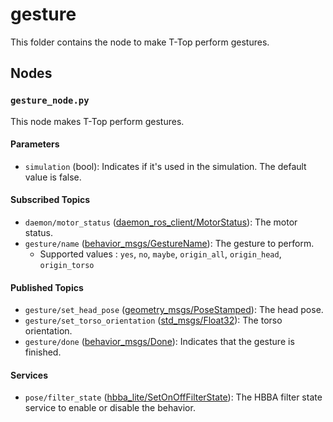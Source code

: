 # gesture

This folder contains the node to make T-Top perform gestures.

## Nodes

### `gesture_node.py`

This node makes T-Top perform gestures.

#### Parameters

- `simulation` (bool): Indicates if it's used in the simulation. The default value is false.

#### Subscribed Topics

- `daemon/motor_status` ([daemon_ros_client/MotorStatus](../../daemon_ros_client/msg/MotorStatus.msg)): The motor status.
- `gesture/name` ([behavior_msgs/GestureName](../behavior_msgs/msg/GestureName.msg)): The gesture to perform.
    - Supported values : `yes`, `no`, `maybe`, `origin_all`, `origin_head`, `origin_torso`

#### Published Topics

- `gesture/set_head_pose` ([geometry_msgs/PoseStamped](http://docs.ros.org/en/noetic/api/geometry_msgs/html/msg/PoseStamped.html)):
  The head pose.
- `gesture/set_torso_orientation` ([std_msgs/Float32](http://docs.ros.org/en/noetic/api/std_msgs/html/msg/Float32.html)): The
  torso orientation.
- `gesture/done` ([behavior_msgs/Done](../behavior_msgs/msg/Done.msg)): Indicates that the gesture is finished.

#### Services

- `pose/filter_state` ([hbba_lite/SetOnOffFilterState](../../hbba_lite/srv/SetOnOffFilterState.srv)): The HBBA filter
  state service to enable or disable the behavior.
